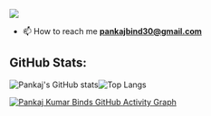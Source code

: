 [![](https://visitcount.itsvg.in/api?id=Pankaj-Bind&icon=0&color=0)](https://visitcount.itsvg.in)

- 📫 How to reach me **pankajbind30@gmail.com**

<h2 align="left">GitHub Stats:</h2>

![Pankaj's GitHub stats](https://github-readme-stats.vercel.app/api?username=pankaj-bind&show_icons=true&theme=transparent&hide_border=true)![Top Langs](https://github-readme-stats-dosx001.vercel.app/api/top-langs/?username=pankaj-bind&langs_count=10&layout=compact&show_icons=true&include_all_commits=true&theme=transparent&hide_border=true) 

[![Pankaj Kumar Binds GitHub Activity Graph](https://github-readme-activity-graph.vercel.app/graph?username=pankaj-bind&theme=github-compact&hide_border=true	)](https://github.com/pankaj-bind)
